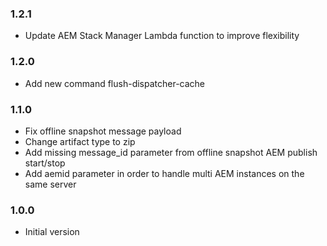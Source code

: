 ### 1.2.1
* Update AEM Stack Manager Lambda function to improve flexibility 

### 1.2.0
* Add new command flush-dispatcher-cache

### 1.1.0
* Fix offline snapshot message payload
* Change artifact type to zip
* Add missing message_id parameter from offline snapshot AEM publish start/stop
* Add aemid parameter in order to handle multi AEM instances on the same server

### 1.0.0
* Initial version
